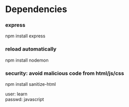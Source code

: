 # Dependencies
### express
npm install express
### reload automatically
npm install nodemon
### security: avoid malicious code from html/js/css
npm install sanitize-html
  
  
user: learn  
passwd: javascript  